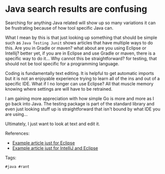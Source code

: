# Java search results are confusing
Searching for anything Java related will show up so many variations it
can be frustrating because of how tool specific Java can.

What I mean by this is that just looking up something that should be
simple such as `Java Testing Junit` shows articles that have multiple
ways to do this. Are you in Gradle or maven? what about are you using
Eclipse or Intellij? better yet, if you are in Eclipse and use Gradle or
maven, there is a specific way to do it... Why cannot this be
straightforward? for testing, that should not be tool specific for a
programming language.

Coding is fundamentally text editing. It is helpful to get automatic
imports but it is not an enjoyable experience trying to learn all of the
ins and out of a specific IDE. What if I no longer can use Eclipse? All
that muscle memory knowing where settings are will have to be retrained.

I am gaining more appreciation with how simple Go is more and more as I
go back into Java. The testing package is part of the standard library
and even just looking stuff up is straightforward that isn't bound by
what IDE you are using...

Ultimately, I just want to look at text and edit it.

References:

  * [Example article just for
    Eclipse](https://www.vogella.com/tutorials/JUnit/article.html)
  * [Example article just for IntelliJ and
    Eclipse](https://www.parasoft.com/blog/junit-tutorial-setting-up-writing-and-running-java-unit-tests/)

Tags:

    #java #rant
